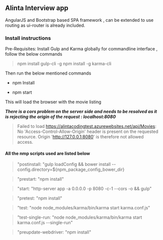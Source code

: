 ## Alinta Interview app

AngularJS and Bootstrap based SPA framework , can be extended to use routing as ui-router is already included.

### Install instructions

Pre-Requisites: Install Gulp and Karma globally for commandline interface , follow the below commands

>npm install gulp-cli -g
>npm install -g karma-cli

Then run the below mentioned commands

* npm Install 

* npm start 

This will load the browser with the movie listing

***There is a cors problem on the server side and needs to be resolved as it is rejecting the origin of the request : localhost:8080***

>Failed to load https://alintacodingtest.azurewebsites.net/api/Movies: No 'Access-Control-Allow-Origin' header is present on the requested resource. Origin 'http://127.0.0.1:8080' is therefore not allowed access.


#### All the nmp scripts used are listed below

>"postinstall: "gulp loadConfig && bower install --config.directory=${npm_package_config_bower_dir}

>"prestart: "npm install"

>"start: "http-server app -a 0.0.0.0 -p 8080 -c-1 --cors -o && gulp"

>"pretest: "npm install"

>"test: "node node_modules/karma/bin/karma start karma.conf.js"

>"test-single-run: "node node_modules/karma/bin/karma start karma.conf.js  --single-run"

>"preupdate-webdriver: "npm install"
